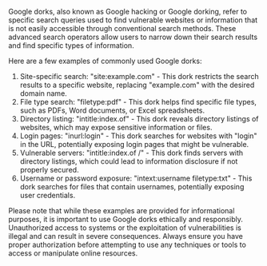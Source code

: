 Google dorks, also known as Google hacking or Google dorking, refer to specific search queries used to find vulnerable websites or information that is not easily accessible through conventional search methods. These advanced search operators allow users to narrow down their search results and find specific types of information.

Here are a few examples of commonly used Google dorks:

1. Site-specific search: "site:example.com" - This dork restricts the search results to a specific website, replacing "example.com" with the desired domain name.
2. File type search: "filetype:pdf" - This dork helps find specific file types, such as PDFs, Word documents, or Excel spreadsheets.
3. Directory listing: "intitle:index.of" - This dork reveals directory listings of websites, which may expose sensitive information or files.
4. Login pages: "inurl:login" - This dork searches for websites with "login" in the URL, potentially exposing login pages that might be vulnerable.
5. Vulnerable servers: "intitle:index.of /" - This dork finds servers with directory listings, which could lead to information disclosure if not properly secured.
6. Username or password exposure: "intext:username filetype:txt" - This dork searches for files that contain usernames, potentially exposing user credentials.

Please note that while these examples are provided for informational purposes, it is important to use Google dorks ethically and responsibly. Unauthorized access to systems or the exploitation of vulnerabilities is illegal and can result in severe consequences. Always ensure you have proper authorization before attempting to use any techniques or tools to access or manipulate online resources.